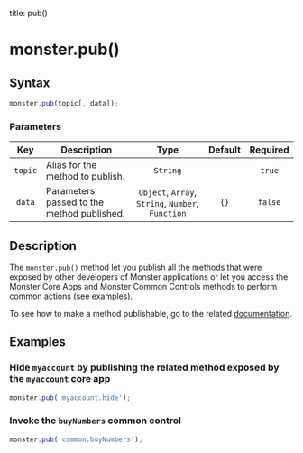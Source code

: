 title: pub()

# monster.pub()

## Syntax
```javascript
monster.pub(topic[, data]);
```

### Parameters
Key | Description | Type | Default | Required
:-: | --- | :-: | :-: | :-:
`topic` | Alias for the method to publish. | `String` | | `true`
`data` | Parameters passed to the method published. | `Object`, `Array`, `String`, `Number`, `Function` | `{}` | `false`

## Description
The `monster.pub()` method let you publish all the methods that were exposed by other developers of Monster applications or let you access the Monster Core Apps and Monster Common Controls methods to perform common actions (see examples).

To see how to make a method publishable, go to the related [documentation][events].

## Examples
### Hide `myaccount` by publishing the related method exposed by the `myaccount` core app
```javascript
monster.pub('myaccount.hide');
```
### Invoke the `buyNumbers` common control
```javascript
monster.pub('common.buyNumbers');
```

[events]: ../events.md
